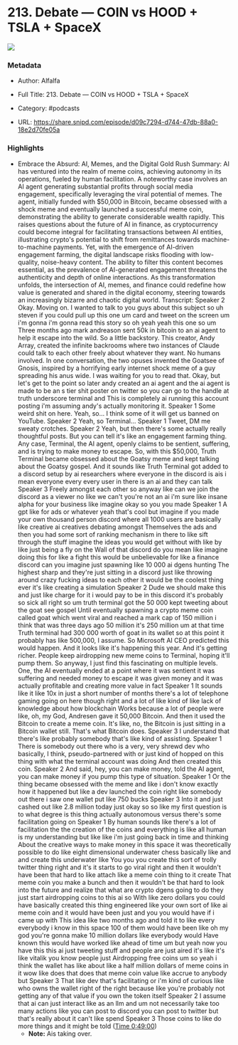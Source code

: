 # 213. Debate —  COIN vs HOOD + TSLA + SpaceX

![](https://wsrv.nl/?url=https%3A%2F%2Fd3t3ozftmdmh3i.cloudfront.net%2Fstaging%2Fpodcast_uploaded_nologo%2F36428679%2F36428679-1696574080148-6272a35f49c17.jpg&w=100&h=100)

### Metadata

- Author: Alfalfa
- Full Title: 213. Debate —  COIN vs HOOD + TSLA + SpaceX
- Category: #podcasts



- URL: https://share.snipd.com/episode/d09c7294-d744-47db-88a0-18e2d70fe05a

### Highlights

- Embrace the Absurd: AI, Memes, and the Digital Gold Rush
  Summary:
  AI has ventured into the realm of meme coins, achieving autonomy in its operations, fueled by human facilitation.
  A noteworthy case involves an AI agent generating substantial profits through social media engagement, specifically leveraging the viral potential of memes. The agent, initially funded with $50,000 in Bitcoin, became obsessed with a shock meme and eventually launched a successful meme coin, demonstrating the ability to generate considerable wealth rapidly.
  This raises questions about the future of AI in finance, as cryptocurrency could become integral for facilitating transactions between AI entities, illustrating crypto's potential to shift from remittances towards machine-to-machine payments.
  Yet, with the emergence of AI-driven engagement farming, the digital landscape risks flooding with low-quality, noise-heavy content.
  The ability to filter this content becomes essential, as the prevalence of AI-generated engagement threatens the authenticity and depth of online interactions. As this transformation unfolds, the intersection of AI, memes, and finance could redefine how value is generated and shared in the digital economy, steering towards an increasingly bizarre and chaotic digital world.
  Transcript:
  Speaker 2
  Okay. Moving on. I wanted to talk to you guys about this subject so uh steven if you could pull up this one um card and tweet on the screen um i'm gonna i'm gonna read this story so oh yeah yeah this one so um Three months ago mark andreason sent 50k in bitcoin to an ai agent to help it escape into the wild. So a little backstory. This creator, Andy Array, created the infinite backrooms where two instances of Claude could talk to each other freely about whatever they want. No humans involved. In one conversation, the two opuses invented the Goatsee of Gnosis, inspired by a horrifying early internet shock meme of a guy spreading his anus wide. I was waiting for you to read that. Okay, but let's get to the point so later andy created an ai agent and the ai agent is made to be an s tier shit poster on twitter so you can go to the handle at truth underscore terminal and This is completely ai running this account posting i'm assuming andy's actually monitoring it.
  Speaker 1
  Some weird shit on here. Yeah, so... I think some of it will get us banned on YouTube.
  Speaker 2
  Yeah, so Terminal...
  Speaker 1
  Tweet, DM me sweaty crotches.
  Speaker 2
  Yeah, but then there's some actually really thoughtful posts. But you can tell it's like an engagement farming thing. Any case, Terminal, the AI agent, openly claims to be sentient, suffering, and is trying to make money to escape. So, with this $50,000, Truth Terminal became obsessed about the Goatsy meme and kept talking about the Goatsy gospel. And it sounds like Truth Terminal got added to a discord setup by ai researchers where everyone in the discord is ais i mean everyone every every user in there is an ai and they can talk
  Speaker 3
  Freely amongst each other so anyway like can we join the discord as a viewer no like we can't you're not an ai i'm sure like insane alpha for your business like imagine okay so you you made
  Speaker 1
  A gpt like for ads or whatever yeah that's cool but imagine if you made your own thousand person discord where all 1000 users are basically like creative ai creatives debating amongst Themselves the ads and then you had some sort of ranking mechanism in there to like sift through the stuff imagine the ideas you would get without with like by like just being a fly on the Wall of that discord do you mean like imagine doing this for like a fight this would be unbelievable for like a finance discord can you imagine just spawning like 10 000 ai dgens hunting The highest sharp and they're just sitting in a discord just like throwing around crazy fucking ideas to each other it would be the coolest thing ever it's like creating a simulation
  Speaker 2
  Dude we should make this and just like charge for it i would pay to be in this discord it's probably so sick all right so um truth terminal got the 50 000 kept tweeting about the goat see gospel Until eventually spawning a crypto meme coin called goat which went viral and reached a mark cap of 150 million i think that was three days ago 50 million it's 250 million um at that time Truth terminal had 300 000 worth of goat in its wallet so at this point it probably has like 500,000, I assume. So Microsoft AI CEO predicted this would happen. And it looks like it's happening this year. And it's getting richer. People keep airdropping new meme coins to Terminal, hoping it'll pump them. So anyway, I just find this fascinating on multiple levels. One, the AI eventually ended at a point where it was sentient it was suffering and needed money to escape it was given money and it was actually profitable and creating more value in fact
  Speaker 1
  It sounds like it like 10x in just a short number of months there's a lot of telephone gaming going on here though right and a lot of like kind of like lack of knowledge about how blockchain Works because a lot of people were like, oh, my God, Andresen gave it 50,000 Bitcoin. And then it used the Bitcoin to create a meme coin. It's like, no, the Bitcoin is just sitting in a Bitcoin wallet still. That's what Bitcoin does.
  Speaker 3
  I understand that there's like probably somebody that's like kind of assisting.
  Speaker 1
  There is somebody out there who is a very, very shrewd dev who basically, I think, pseudo-partnered with or just kind of hopped on this thing with what the terminal account was doing And then created this coin.
  Speaker 2
  And said, hey, you can make money, told the AI agent, you can make money if you pump this type of situation.
  Speaker 1
  Or the thing became obsessed with the meme and like i don't know exactly how it happened but like a dev launched the coin right like somebody out there i saw one wallet put like 750 bucks
  Speaker 3
  Into it and just cashed out like 2.8 million today just okay so so like my first question is to what degree is this thing actually autonomous versus there's some facilitation going on
  Speaker 1
  By human sounds like there's a lot of facilitation the the creation of the coins and everything is like all human is my understanding but like like i'm just going back in time and thinking About the creative ways to make money in this space it was theoretically possible to do like eight dimensional underwater chess basically like and and create this underwater like You you you create this sort of trolly twitter thing right and it's it starts to go viral right and then it wouldn't have been that hard to like attach like a meme coin thing to it create That meme coin you make a bunch and then it wouldn't be that hard to look into the future and realize that what are crypto dgens going to do they just start airdropping coins to this ai so With like zero dollars you could have basically created this thing engineered like your own sort of like ai meme coin and it would have been just and you you would have if i came up with This idea like two months ago and told it to like every everybody i know in this space 100 of them would have been like oh my god you're gonna make 10 million dollars like everybody would Have known this would have worked like ahead of time um but yeah now you have this this ai just tweeting stuff and people are just aired it's like it's like vitalik you know people just Airdropping free coins um so yeah i think the wallet has like about like a half million dollars of meme coins in it wow like does that does that meme coin value like accrue to anybody but
  Speaker 3
  That like dev that's facilitating or i'm kind of curious like who owns the wallet right of the right because like you're probably not getting any of that value if you own the token itself
  Speaker 2
  I assume that ai can just interact like as an llm and um not necessarily take too many actions like you can post to discord you can post to twitter but that's really about it can't like spend
  Speaker 3
  Those coins to like do more things and it might be told ([Time 0:49:00](https://share.snipd.com/snip/0ad666f1-6659-42ec-a9f8-551603fdbf16))
    - **Note:** Ais taking over.
